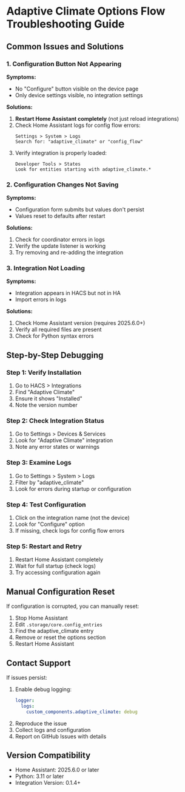 
# Adaptive Climate Options Flow Troubleshooting Guide

## Common Issues and Solutions

### 1. Configuration Button Not Appearing

**Symptoms:**
- No "Configure" button visible on the device page
- Only device settings visible, no integration settings

**Solutions:**
1. **Restart Home Assistant completely** (not just reload integrations)
2. Check Home Assistant logs for config flow errors:
   ```
   Settings > System > Logs
   Search for: "adaptive_climate" or "config_flow"
   ```
3. Verify integration is properly loaded:
   ```
   Developer Tools > States
   Look for entities starting with adaptive_climate.*
   ```

### 2. Configuration Changes Not Saving

**Symptoms:**
- Configuration form submits but values don't persist
- Values reset to defaults after restart

**Solutions:**
1. Check for coordinator errors in logs
2. Verify the update listener is working
3. Try removing and re-adding the integration

### 3. Integration Not Loading

**Symptoms:**
- Integration appears in HACS but not in HA
- Import errors in logs

**Solutions:**
1. Check Home Assistant version (requires 2025.6.0+)
2. Verify all required files are present
3. Check for Python syntax errors

## Step-by-Step Debugging

### Step 1: Verify Installation
1. Go to HACS > Integrations
2. Find "Adaptive Climate" 
3. Ensure it shows "Installed"
4. Note the version number

### Step 2: Check Integration Status
1. Go to Settings > Devices & Services
2. Look for "Adaptive Climate" integration
3. Note any error states or warnings

### Step 3: Examine Logs
1. Go to Settings > System > Logs
2. Filter by "adaptive_climate"
3. Look for errors during startup or configuration

### Step 4: Test Configuration
1. Click on the integration name (not the device)
2. Look for "Configure" option
3. If missing, check logs for config flow errors

### Step 5: Restart and Retry
1. Restart Home Assistant completely
2. Wait for full startup (check logs)
3. Try accessing configuration again

## Manual Configuration Reset

If configuration is corrupted, you can manually reset:

1. Stop Home Assistant
2. Edit `.storage/core.config_entries`
3. Find the adaptive_climate entry
4. Remove or reset the options section
5. Restart Home Assistant

## Contact Support

If issues persist:
1. Enable debug logging:
   ```yaml
   logger:
     logs:
       custom_components.adaptive_climate: debug
   ```
2. Reproduce the issue
3. Collect logs and configuration
4. Report on GitHub Issues with details

## Version Compatibility

- Home Assistant: 2025.6.0 or later
- Python: 3.11 or later
- Integration Version: 0.1.4+
